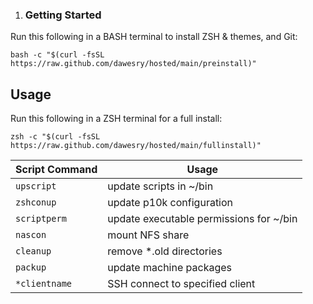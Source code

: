 1. ### Getting Started

Run this following in a BASH terminal to install ZSH & themes, and Git:

```
bash -c "$(curl -fsSL https://raw.github.com/dawesry/hosted/main/preinstall)"
```

## Usage


Run this following in a ZSH terminal for a full install:

```
zsh -c "$(curl -fsSL https://raw.github.com/dawesry/hosted/main/fullinstall)"
```

| Script Command | Usage |
|---	|---	|
| `upscript` | update scripts in ~/bin |
| `zshconup` | update p10k configuration |
| `scriptperm` | update executable permissions for ~/bin |
| `nascon` | mount NFS share |
| `cleanup` | remove *.old directories |
| `packup` | update machine packages |
| `*clientname` | SSH connect to specified client |

